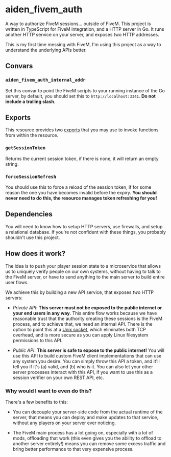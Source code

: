 # aiden_fivem_auth

A way to authorize FiveM sessions... outside of FiveM. This project is written in TypeScript for FiveM integration, and a HTTP server in Go. It runs another HTTP service on your server, and exposes two HTTP addresses.

This is my first time messing with FiveM, I'm using this project as a way to understand the underlying APIs better.

## Convars

### `aiden_fivem_auth_internal_addr`

Set this convar to point the FiveM scripts to your running instance of the Go server, by default, you should set this to `http://localhost:3341`. **Do not include a trailing slash.**

## Exports

This resource provides two [exports](https://docs.fivem.net/docs/scripting-manual/runtimes/lua/#using-exports) that you may use to invoke functions from within the resource.

### `getSessionToken`

Returns the current session token, if there is none, it will return an empty string.

### `forceSessionRefresh`

You should use this to force a reload of the session token, if for some reason the one you have becomes invalid before the expiry. **You should never need to do this, the resource manages token refreshing for you!**

## Dependencies

You will need to know how to setup HTTP servers, use firewalls, and setup a relational database. If you're not confident with these things, you probably shouldn't use this project.

## How does it work?

The idea is to push your player session state to a microservice that allows us to uniquely verify people on our own systems, without having to talk to the FiveM server, or have to send anything to the main server to build entire user flows.

We achieve this by building a new API service, that exposes *two* HTTP servers:

- *Private API*: **This server must __not__ be exposed to the public internet or your end users in any way.** This entire flow works because we have reasonable trust that the authority creating these sessions is the FiveM process, and to achieve that, we need an internal API. There is the option to point this at a [Unix socket](https://en.wikipedia.org/wiki/Unix_domain_socket), which eliminates both TCP overhead, and is more secure as you can apply Linux filesystem permissions to this API.

- *Public API*: **This server is safe to expose to the public internet!** You will use this API to build custom FiveM client implementations that can use any system you desire. You can simply throw this API a token, and it'll tell you if it's (a) valid, and (b) who is it. You can also let your other server processes interact with this API, if you want to use this as a session verifier on your own REST API, etc.

### Why would I want to even do this?

There's a few benefits to this:

- You can decouple your server-side code from the actual runtime of the server, that means you can deploy and make updates to that service, without any players on your server ever noticing.

- The FiveM main process has a lot going on, especially with a lot of mods, offloading that work (this even gives you the ability to offload to another server entirely!) means you can remove some excess traffic and bring better performance to that very expensive process.
